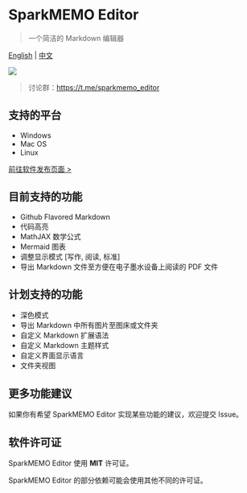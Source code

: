 # SparkMEMO Editor
> 一个简洁的 Markdown 编辑器

[English](README_en.md) | [中文](README.md)

![](demo/demo.png)

> 讨论群：<https://t.me/sparkmemo_editor>

## 支持的平台
- Windows
- Mac OS
- Linux

[前往软件发布页面 >](https://github.com/sparkmemo/editor/releases)

## 目前支持的功能
- Github Flavored Markdown
- 代码高亮
- MathJAX 数学公式
- Mermaid 图表
- 调整显示模式 [写作, 阅读, 标准]
- 导出 Markdown 文件至方便在电子墨水设备上阅读的 PDF 文件

## 计划支持的功能
- 深色模式
- 导出 Markdown 中所有图片至图床或文件夹
- 自定义 Markdown 扩展语法
- 自定义 Markdown 主题样式
- 自定义界面显示语言
- 文件夹视图

## 更多功能建议
如果你有希望 SparkMEMO Editor 实现某些功能的建议，欢迎提交 Issue。

## 软件许可证
SparkMEMO Editor 使用 **MIT** 许可证。

SparkMEMO Editor 的部分依赖可能会使用其他不同的许可证。
